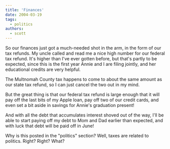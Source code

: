 ```yaml
---
title: 'Finances'
date: 2004-03-19
tags:
  - politics
authors:
  - scott
---
```


So our finances just got a much-needed shot in the arm, in the form of our tax refunds. My uncle called and read me a nice high number for our federal tax refund. It's higher than I've ever gotten before, but that's partly to be expected, since this is the first year Annie and I are filing jointly, and her educational credits are very helpful.

The Multnomah County tax happens to come to about the same amount as our state tax refund, so I can just cancel the two out in my mind.

But the great thing is that our federal tax refund is large enough that it will pay off the last bits of my Apple loan, pay off two of our credit cards, and even set a bit aside in savings for Annie's graduation present!

And with all the debt that accumulates interest shoved out of the way, I'll be able to start paying off my debt to Mom and Dad earlier than expected, and with luck that debt will be paid off in June!

Why is this posted in the "politics" section? Well, taxes are related to politics. Right? Right? What?
